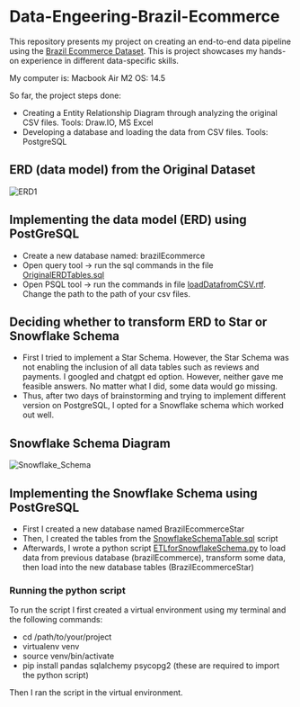 # Data-Engeering-Brazil-Ecommerce
This repository presents my project on creating an end-to-end data pipeline using the [Brazil Ecommerce Dataset](https://www.kaggle.com/datasets/olistbr/brazilian-ecommerce). This is project showcases my hands-on experience in different data-specific skills. 

My computer is: Macbook Air M2 OS: 14.5

So far, the project steps done:

- Creating a Entity Relationship Diagram through analyzing the original CSV files. Tools: Draw.IO, MS Excel
- Developing a database and loading the data from CSV files. Tools: PostgreSQL


## ERD (data model) from the Original Dataset
![ERD1](https://github.com/nna01/Data-Engeering-Brazil-Ecommerce/assets/28835420/7b1d0ce6-de03-4bab-9472-74a66493b589)


## Implementing the data model (ERD) using PostGreSQL 
- Create a new database named: brazilEcommerce
- Open query tool -> run the sql commands in the file [OriginalERDTables.sql](OriginalERDTables.sql)
- Open PSQL tool -> run the commands in file [loadDatafromCSV.rtf](loadDatafromCSV.rtf). Change the path to the path of your csv files.

## Deciding whether to transform ERD to Star or Snowflake Schema 
- First I tried to implement a Star Schema. However, the Star Schema was not enabling the inclusion of all data tables such as reviews and payments. I googled and chatgpt ed option. However, neither gave me feasible answers. No matter what I did, some data would go missing. 
- Thus, after two days of brainstorming and trying to implement different version on PostgreSQL, I opted for a Snowflake schema which worked out well.


## Snowflake Schema Diagram

![Snowflake_Schema](https://github.com/user-attachments/assets/d84301e9-9f1c-4578-a032-6bb2c03baeb4)


## Implementing the Snowflake Schema using PostGreSQL 
- First I created a new database named BrazilEcommerceStar
- Then, I created the tables from the [SnowflakeSchemaTable.sql](SnowflakeSchemaTables.sql) script
- Afterwards, I wrote a python script [ETLforSnowflakeSchema.py](ETLforSnowflakeSchema.py) to load data from previous database (brazilEcommerce), transform some data, then load into the new database tables (BrazilEcommerceStar)

### Running the python script
To run the script I first created a virtual environment using my terminal and the following commands:
  
- cd /path/to/your/project
- virtualenv venv
- source venv/bin/activate
- pip install pandas sqlalchemy psycopg2
  (these are required to import the python script)


Then I ran the script in the virtual environment.
   

